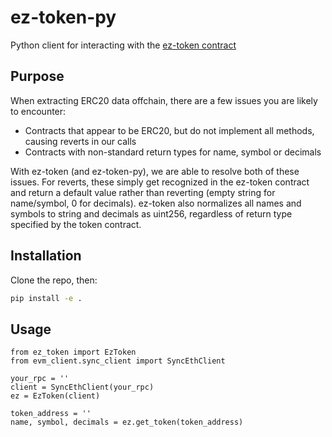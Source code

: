# ez-token-py
Python client for interacting with the [ez-token contract](https://github.com/b-sage/ez-token)

## Purpose
When extracting ERC20 data offchain, there are a few issues you are likely to encounter:
* Contracts that appear to be ERC20, but do not implement all methods, causing reverts in our calls
* Contracts with non-standard return types for name, symbol or decimals

With ez-token (and ez-token-py), we are able to resolve both of these issues. For reverts, these simply get recognized in the ez-token 
contract and return a default value rather than reverting (empty string for name/symbol, 0 for decimals). ez-token also normalizes all names 
and symbols to string and decimals as uint256, regardless of return type specified by the token contract.

## Installation

Clone the repo, then:
```bash
pip install -e .
```

## Usage
```python3
from ez_token import EzToken
from evm_client.sync_client import SyncEthClient

your_rpc = ''
client = SyncEthClient(your_rpc)
ez = EzToken(client)

token_address = ''
name, symbol, decimals = ez.get_token(token_address)
```
